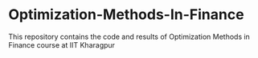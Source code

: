 # Optimization-Methods-In-Finance
This repository contains the code and results of Optimization Methods in Finance course at IIT Kharagpur
